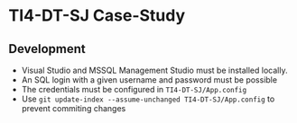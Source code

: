 # TI4-DT-SJ Case-Study

## Development
* Visual Studio and MSSQL Management Studio must be installed locally. 
* An SQL login with a given username and password must be possible
* The credentials must be configured in `TI4-DT-SJ/App.config`
* Use `git update-index --assume-unchanged TI4-DT-SJ/App.config` to prevent commiting changes
